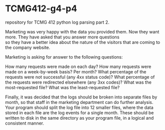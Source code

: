 # TCMG412-g4-p4
repository for TCMG 412 python log parsing part 2.


Marketing was very happy with the data you provided them. Now they want more. 
They have asked that you answer more questions  
so they have a better idea about the nature of the visitors that are coming to the company website.

Marketing is asking for answer to the following questions:

How many requests were made on each day? 
How many requests were made on a week-by-week basis? Per month?
What percentage of the requests were not successful (any 4xx status code)?
What percentage of the requests were redirected elsewhere (any 3xx codes)?
What was the most-requested file?
What was the least-requested file?

Finally, it was decided that the logs should be broken into separate files by month, 
so that staff in the marketing department can do further analysis. 
Your program should split the log file into 12 smaller files, where the data stored in each file are the log events for a single month. 
These should be written to disk in the same directory as your program file, in a logical and consistent manner.
